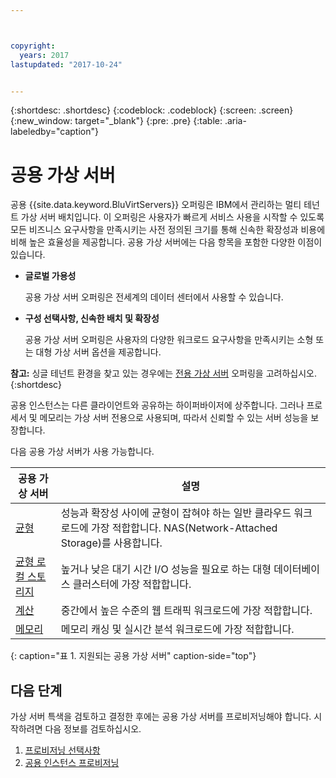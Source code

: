 ```yaml
---



copyright:
  years: 2017
lastupdated: "2017-10-24"


---
```


{:shortdesc: .shortdesc}
{:codeblock: .codeblock}
{:screen: .screen}
{:new_window: target="_blank"}
{:pre: .pre}
{:table: .aria-labeledby="caption"}

# 공용 가상 서버
공용 {{site.data.keyword.BluVirtServers}} 오퍼링은 IBM에서 관리하는 멀티 테넌트 가상 서버 배치입니다. 이 오퍼링은 사용자가 빠르게 서비스 사용을 시작할 수 있도록 모든 비즈니스 요구사항을 만족시키는 사전 정의된 크기를 통해 신속한 확장성과 비용에 비해 높은 효율성을 제공합니다. 공용 가상 서버에는 다음 항목을 포함한 다양한 이점이 있습니다. 

* **글로벌 가용성** 

    공용 가상 서버 오퍼링은 전세계의 데이터 센터에서 사용할 수 있습니다. 

* **구성 선택사항, 신속한 배치 및 확장성** 

    공용 가상 서버 오퍼링은 사용자의 다양한 워크로드 요구사항을 만족시키는 소형 또는 대형 가상 서버 옵션을 제공합니다. 

**참고:** 싱글 테넌트 환경을 찾고 있는 경우에는 [전용 가상 서버](../vsi/vsi_dedicated.html) 오퍼링을 고려하십시오.
{:shortdesc}

공용 인스턴스는 다른 클라이언트와 공유하는 하이퍼바이저에 상주합니다. 그러나 프로세서 및 메모리는 가상 서버 전용으로 사용되며, 따라서 신뢰할 수 있는 서버 성능을 보장합니다. 

다음 공용 가상 서버가 사용 가능합니다.  

| 공용 가상 서버          | 설명                                                                                                     |
| ----------------------- | -------------------------------------------------------------------------------------------------------- | 
| [균형](../vsi/vsi_public_balanced.html) | 성능과 확장성 사이에 균형이 잡혀야 하는 일반 클라우드 워크로드에 가장 적합합니다. NAS(Network-Attached Storage)를 사용합니다. |
| [균형 로컬 스토리지](../vsi/vsi_public_balanced_local.html) | 높거나 낮은 대기 시간 I/O 성능을 필요로 하는 대형 데이터베이스 클러스터에 가장 적합합니다. |
| [계산](../vsi/vsi_public_compute.html) | 중간에서 높은 수준의 웹 트래픽 워크로드에 가장 적합합니다. |
| [메모리](../vsi/vsi_public_memory.html) | 메모리 캐싱 및 실시간 분석 워크로드에 가장 적합합니다.
{: caption="표 1. 지원되는 공용 가상 서버" caption-side="top"}

## 다음 단계

가상 서버 특색을 검토하고 결정한 후에는 공용 가상 서버를 프로비저닝해야 합니다. 시작하려면 다음 정보를 검토하십시오.  
1. [프로비저닝 선택사항](../vsi/vsi_public_selections.html)
2. [공용 인스턴스 프로비저닝](../vsi/vsi_provision_public.html)
